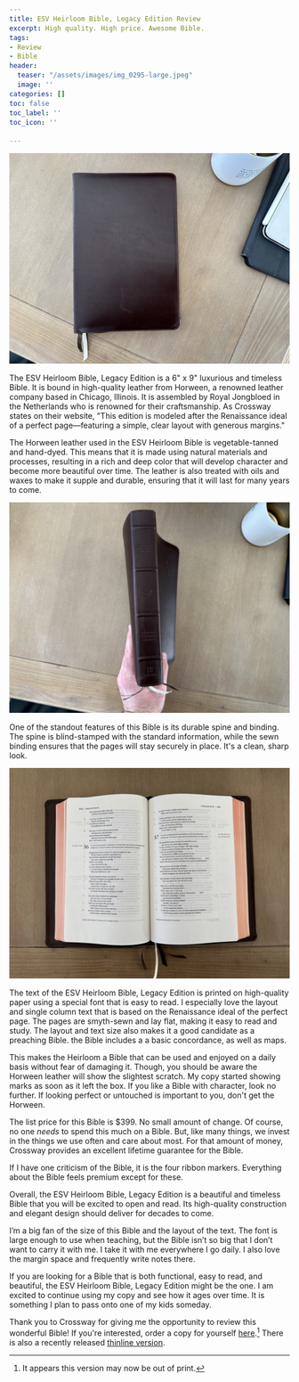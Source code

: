 ```yaml
---
title: ESV Heirloom Bible, Legacy Edition Review
excerpt: High quality. High price. Awesome Bible.
tags:
- Review
- Bible
header:
  teaser: "/assets/images/img_0295-large.jpeg"
  image: ''
categories: []
toc: false
toc_label: ''
toc_icon: ''

---
```

![](/assets/images/img_0295-large.jpeg)

The ESV Heirloom Bible, Legacy Edition is a 6" x 9" luxurious and timeless Bible. It is bound in high-quality leather from Horween, a renowned leather company based in Chicago, Illinois. It is assembled by  Royal Jongbloed in the Netherlands who is renowned for their craftsmanship. As Crossway states on their website, "This edition is modeled after the Renaissance ideal of a perfect page—featuring a simple, clear layout with generous margins."

The Horween leather used in the ESV Heirloom Bible is vegetable-tanned and hand-dyed. This means that it is made using natural materials and processes, resulting in a rich and deep color that will develop character and become more beautiful over time. The leather is also treated with oils and waxes to make it supple and durable, ensuring that it will last for many years to come.

![](/assets/images/img_0298-large.jpeg)

One of the standout features of this Bible is its durable spine and binding. The spine is blind-stamped with the standard information, while the sewn binding ensures that the pages will stay securely in place. It's a clean, sharp look.

![](/assets/images/img_0296-large.jpeg)

The text of the ESV Heirloom Bible, Legacy Edition is printed on high-quality paper using a special font that is easy to read. I especially love the layout and single column text that is based on the Renaissance ideal of the perfect page. The pages are smyth-sewn and lay flat, making it easy to read and study. The layout and text size also makes it a good candidate as a preaching Bible. the Bible includes a a basic concordance, as well as maps.

This makes the Heirloom a Bible that can be used and enjoyed on a daily basis without fear of damaging it. Though, you should be aware the Horween leather will show the slightest scratch. My copy started showing marks as soon as it left the box. If you like a Bible with character, look no further. If looking perfect or untouched is important to you, don't get the Horween.

The list price for this Bible is $399. No small amount of change. Of course, no one _needs_ to spend this much on a Bible. But, like many things, we invest in the things we use often and care about most. For that amount of money, Crossway provides an excellent lifetime guarantee for the Bible.

If I have one criticism of the Bible, it is the four ribbon markers. Everything about the Bible feels premium except for these.

Overall, the ESV Heirloom Bible, Legacy Edition is a beautiful and timeless Bible that you will be excited to open and read. Its high-quality construction and elegant design should deliver for decades to come.

I’m a big fan of the size of this Bible and the layout of the text. The font is large enough to use when teaching, but the Bible isn’t so big that I don’t want to carry it with me. I take it with me everywhere I go daily. I also love the margin space and frequently write notes there.

If you are looking for a Bible that is both functional, easy to read, and beautiful, the ESV Heirloom Bible, Legacy Edition might be the one. I am excited to continue using my copy and see how it ages over time. It is something I plan to pass onto one of my kids someday.

Thank you to Crossway for giving me the opportunity to review this wonderful Bible! If you're interested, order a copy for yourself [here](https://www.crossway.org/bibles/esv-heirloom-bible-legacy-edition-hrwnlthr/).[^1] There is also a recently released [thinline version](https://www.crossway.org/bibles/esv-heirloom-bible-thinline-edition-hrwnlthr/).

[^1]: It appears this version may now be out of print.